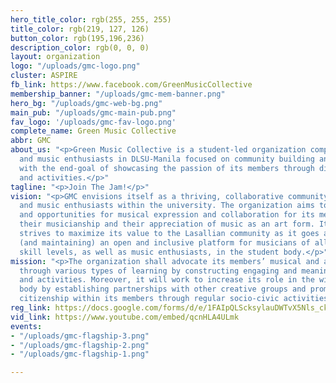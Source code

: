 ```yaml
---
hero_title_color: rgb(255, 255, 255)
title_color: rgb(219, 127, 126)
button_color: rgb(195,196,236)
description_color: rgb(0, 0, 0)
layout: organization
logo: "/uploads/gmc-logo.png"
cluster: ASPIRE
fb_link: https://www.facebook.com/GreenMusicCollective
membership_banner: "/uploads/gmc-mem-banner.png"
hero_bg: "/uploads/gmc-web-bg.png"
main_pub: "/uploads/gmc-main-pub.png"
fav_logo: '/uploads/gmc-fav-logo.png'
complete_name: Green Music Collective
abbr: GMC
about_us: "<p>Green Music Collective is a student-led organization comprised of musicians
  and music enthusiasts in DLSU-Manila focused on community building and music appreciation
  with the end-goal of showcasing the passion of its members through different events
  and activities.</p>"
tagline: "<p>Join The Jam!</p>"
vision: "<p>GMC envisions itself as a thriving, collaborative community of musicians
  and music enthusiasts within the university. The organization aims to create avenues
  and opportunities for musical expression and collaboration for its members to enhance
  their musicianship and their appreciation of music as an art form. It continually
  strives to maximize its value to the Lasallian community as it goes about creating
  (and maintaining) an open and inclusive platform for musicians of all genres and
  skill levels, as well as music enthusiasts, in the student body.</p>"
mission: "<p>The organization shall advocate its members’ musical and artistic development
  through various types of learning by constructing engaging and meaningful projects
  and activities. Moreover, it will work to increase its role in the wider student
  body by establishing partnerships with other creative groups and promoting active
  citizenship within its members through regular socio-civic activities.</p>"
reg_link: https://docs.google.com/forms/d/e/1FAIpQLScksylauDWTvX5Nls_ck2WyeAGVER_YH8j28LhrbHSrYSiqow/viewform?usp=sf_link
vid_link: https://www.youtube.com/embed/qcnHLA4ULmk
events:
- "/uploads/gmc-flagship-3.png"
- "/uploads/gmc-flagship-2.png"
- "/uploads/gmc-flagship-1.png"

---
```

